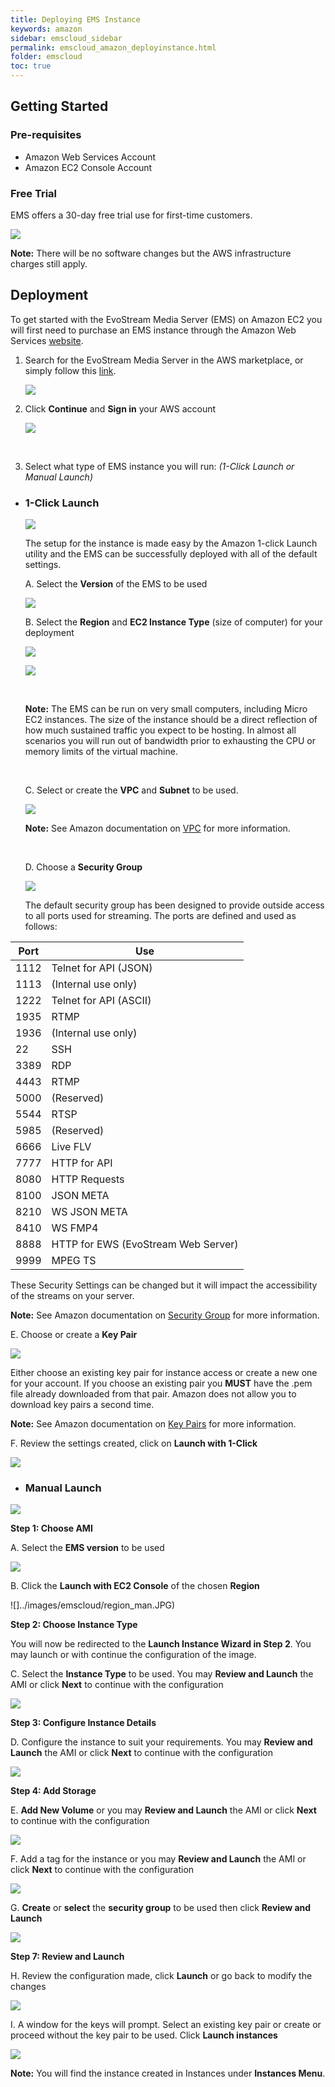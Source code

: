 ```yaml
---
title: Deploying EMS Instance
keywords: amazon
sidebar: emscloud_sidebar
permalink: emscloud_amazon_deployinstance.html
folder: emscloud
toc: true
---
```





## Getting Started

### Pre-requisites

- Amazon Web Services Account
- Amazon EC2 Console Account





### Free Trial

EMS offers a 30-day free trial use for first-time customers.

![](images/emscloud/image12.png)

**Note:** There will be no software changes but the AWS infrastructure charges still apply.



## Deployment

To get started with the EvoStream Media Server (EMS) on Amazon EC2 you will first need to purchase an EMS instance through the Amazon Web Services [website](https://aws.amazon.com/marketplace).

1. Search for the EvoStream Media Server in the AWS marketplace, or simply follow this [link](https://aws.amazon.com/marketplace/pp/B00VTR946Y).

   ![](images/emscloud/image1.JPG)

2. Click **Continue** and **Sign in** your AWS account

   ![](images/emscloud/image2.png)

   ​

3. Select what type of EMS instance you will run: *(1-Click Launch or Manual Launch)*

- ### 1-Click Launch

  ![](images/emscloud/image3.jpeg)

  The setup for the instance is made easy by the Amazon 1-click Launch utility and the EMS can be successfully deployed with all of the default settings.

  A.	Select the **Version** of the EMS to be used

  ![](images/emscloud/image4.JPG)

  B.	Select the **Region** and **EC2 Instance Type** (size of computer) for your deployment

  ![](images/emscloud/region.jpg)

  ![](images/emscloud/image5.JPG)

  ​

  **Note:** The EMS can be run on very small computers, including Micro EC2 instances. The size of the instance should be a direct reflection of how much sustained traffic you expect to be hosting. In almost all scenarios you will run out of bandwidth prior to exhausting the CPU or memory limits of the virtual machine.

  ​

  C.	Select or create the **VPC** and **Subnet** to be used.

  ![](images/emscloud/image6.JPG)

  **Note:** See Amazon documentation on [VPC](http://docs.aws.amazon.com/AmazonVPC/latest/UserGuide/VPC_Introduction.html) for more information.

  ​

  D.	Choose a **Security Group**

  ![](images/emscloud/image7.JPG)

  The default security group has been designed to provide outside access to all ports used for streaming. The ports are defined and used as follows:

| **Port** | **Use**                             |
| -------- | ----------------------------------- |
| 1112     | Telnet for API (JSON)               |
| 1113     | (Internal use only)                 |
| 1222     | Telnet for API (ASCII)              |
| 1935     | RTMP                                |
| 1936     | (Internal use only)                 |
| 22       | SSH                                 |
| 3389     | RDP                                 |
| 4443     | RTMP                                |
| 5000     | (Reserved)                          |
| 5544     | RTSP                                |
| 5985     | (Reserved)                          |
| 6666     | Live FLV                            |
| 7777     | HTTP for API                        |
| 8080     | HTTP Requests                       |
| 8100     | JSON META                           |
| 8210     | WS JSON META                        |
| 8410     | WS FMP4                             |
| 8888     | HTTP for EWS (EvoStream Web Server) |
| 9999     | MPEG TS                             |

These Security Settings can be changed but it will impact the accessibility of the streams on your server.

**Note:** See Amazon documentation on [Security Group](https://docs.aws.amazon.com/AWSEC2/latest/UserGuide/using-network-security.html#default-security-group) for more information.



E.	Choose or create a **Key Pair**

![](/images/emscloud/image8.JPG)

Either choose an existing key pair for instance access or create a new one for your account. If you choose an existing pair you **MUST** have the .pem file already downloaded from that pair. Amazon does not allow you to download key pairs a second time.

**Note:** See Amazon documentation on [Key Pairs](http://docs.aws.amazon.com/AWSEC2/latest/UserGuide/ec2-key-pairs.html) for more information.



F.	Review the settings created, click on **Launch with 1-Click**

![](images/emscloud/image9.jpeg)



- ### Manual Launch

![](images/emscloud/image10.jpeg)



**Step 1: Choose AMI**

A.	Select the **EMS version** to be used

![](images/emscloud/image11.JPG)



B.	Click the **Launch with EC2 Console** of the chosen **Region**

![]../images/emscloud/region_man.JPG)



**Step 2: Choose Instance Type**

You will now be redirected to the **Launch Instance Wizard in Step 2**. You may launch or with continue the configuration of the image.

C.	Select the **Instance Type** to be used. You may **Review and Launch** the AMI or click **Next** to continue with the configuration

![](images/emscloud/instancetype.JPG)



**Step 3: Configure Instance Details**

D.	Configure the instance to suit your requirements. You may **Review and Launch** the AMI or click **Next** to continue with the configuration

![](images/emscloud/instance.JPG)



**Step 4: Add Storage**

E.	**Add New Volume** or you may **Review and Launch** the AMI or click **Next** to continue with the configuration

![](images/emscloud/volume.JPG)



F.	Add a tag for the instance or you may **Review and Launch** the AMI or click **Next** to continue with the configuration

![](images/emscloud/tag.JPG)



G.	**Create** or **select** the **security group** to be used then click **Review and Launch**

![](images/emscloud/securitygroup.JPG)



**Step 7: Review and Launch**

H.	Review the configuration made, click **Launch** or go back to modify the changes

![](images/emscloud/review.JPG)



I.	A window for the keys will prompt. Select an existing key pair or create or proceed without the key pair to be used. Click **Launch instances**

![](images/emscloud/keypair.jpg)



**Note:** You will find the instance created in Instances under **Instances Menu**.